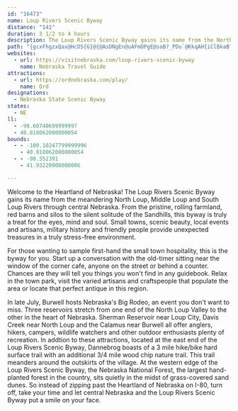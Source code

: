 ```yaml
---
id: "16473"
name: Loup Rivers Scenic Byway
distance: "141"
duration: 3 1/2 to 4 hours
description: The Loup Rivers Scenic Byway gains its name from the North Loup, Middle Loup and South Loup Rivers that meander through central Nebraska.
path: "{gcxFhgzxQax@HcDS{G}@{@AsDNgEn@uAFmDPgE@soB?_PDu`@KkqAH{iClBkaB?yb@F{dBSse@_@wbC_AyyAPmyAKcmA]_c@DgkAMm_BFyCXmFdAuDbBoCbBmBbB_NhNkB~AmClBcE`B}DdA}C^woBDyWY_QCsU\\qH??gK^oNnBoZNaFImH]oFoC}TuA_HsAsFiDiK}t@utBiDmHaEyG{o@yz@eFkGuE{E}H{FcEeCwe@kWuCwAqDgAyEs@cDEid@\\yQr@_SXgG`AaG~BsBpAgHnFmFzCy@X_Cn@gEr@iBHgHHmjCZ}n@u@mo@Rim@Mk`CKsm@Wkn@e@mm@oCg}B_BuIAud@`@gPGy{@kCwOMuZFiCFwEv@kDjAgCrAcClBiDtDwCxEsBrEyCnI_JjZoAbEeArCi@bA}BjDqDlDeRnMaLrHsBfAwB|@_Dr@wBRc\\e@mFJwDr@_DdAcAd@oCtBmqFlyEit@`p@uo@dj@oSxQuRrQg@TaTtR{FvE{EhDoj@df@is@lp@ucA~_AwK`LoZbYeGnGuE`GaHfK}BdEcJbRoBxCsBxBgDzB}@`@iCn@waAbN{ErA{BfAmBvAyChCct@t_A_MhP_Xr_@{DrEuCrBsR~J{FnDiDdCcPvMssAj`AoFvEkq@pt@eRbToFfHycA`wAgnAlcBkBvCa@z@]dAYxCU`sAYdAk@r@o@RmDDis@OgoBG}IJ}D^kDf@oEbA_f@vMcPrEwk@tQcDrAeLhGwGjF}EzE_DzDqDjFiSvZiIhNwXxk@iK~PqEvIkbAtvBeBhFiAjFc@fCY`CUpEiAvqAbAxnAO`H]lEk@rEs@lD_BfF}@xBqNpYgB`E_CvGyxA`sF_@~CWlE?zi@E~FEtAYpCk@zBmA~BoBxBmBx@oAXyAJsA?e]Sm@jgBs[FedAp@}CTiCp@qCjAaAn@kJlJy_EbeEaJrHmI`IiJtJwMfPqD`EgrAvtAqHdJiE|EsStSuKjJsC`DsFzGshFfgIaG`KkNvWsDlFeKhMiEjGq~EfyHcArAcAx@iCpAkDZ_DAItrBh@peAUleDZv{@KbdAb@lsB@rCHbC^dE^fCnAjGvAlErC`G|AzBxCpDjSvTtFxFhF`GxAzBpBlEzAlFb@~BtMv`Ax@nHTzDDxBA`Iw@bjBLfH`@hHzCdXpEj_@`@hEXjFDjGIrC_@nF_AxGiFtXm@fEYlDS`HFh}EFpdAVfbA?hhAHjaAgWOkJBiBJcDr@oJxDsD~@uALqFLiRKElk@m@dm@A~PDxsAx@`rALhe@GtNJtQQnr@IbaAO~i@GnNUzDq@xFmBfHyAhDeAjBoAfB_D~CiDxB}GpCyEzAwDr@qFd@g_@zAwYn@gc@l@yDTsCb@}GlBeFlCuEdDqkAj}@sAfAiEfEqG`IaE~G_D`H}A~DuBvGch@zvBaD`OuBtLqArJwKr}@{@rIm@nKK~F@~YKxKg@`HaAfHo@pDcOvn@wDfLsGfOcg@leA_JtQsG|Kwh@bt@eVz[sRjUwhBnrB_|@dbAuJlNoiA~fBcBxCmAfCyBrGiAzDgm@xlCcAlFSbBQhDJruB?`wBb@|}DDrnD~@zSf@zGZxGRhEHjFMnMoBzh@NpnBClEKtCe@pEi@hCwApEsmB~fFyBrF_c@jkAo@hCi@fG?~ChAzO|g@vxGnBvXx@`I|B`ZhArPfHj|@DdB`AvKlAlQ|@`KhFpr@`Fjn@l@fGdB`KbBhHlBxGnWps@jCrGbH`Oz]fn@rt@dzAtCvFtJjSrQ|^xB|DrH~O`CfExB~E~Thd@lF`LpEtIlC~DzKzMlk@`p@`^~a@hSnYjF`GbCzB|FpErJfF~H|BjRvEfDrA|DfC|E`EfBjBzMtObHrH~C`ClRbL|EbErEfFpDzEhDnFxAxClCfGvEfOlL`c@r@vCvAlHn@nEd@~Eb@bG\\lHFpEGrrCLxBR`AlAfCdArA"
websites:
  - url: https://visitnebraska.com/loup-rivers-scenic-byway
    name: Nebraska Travel Guide
attractions:
  - url: https://ordnebraska.com/play/
    name: Ord
designations:
  - Nebraska State Scenic Byway
states:
  - NE
ll:
  - -98.60740699999997
  - 40.818062000000054
bounds:
  - - -100.10247799999996
    - 40.818062000000054
  - - -98.552391
    - 41.93220900000006

---
```


Welcome to the Heartland of Nebraska! The Loup Rivers Scenic Byway gains its name from the meandering North Loup, Middle Loup and South Loup Rivers through central Nebraska. From the pristine, rolling farmland, red barns and silos to the silent solitude of the Sandhills, this byway is truly a treat for the eyes, mind and soul. Small towns, scenic beauty, local events and artisans, military history and friendly people provide unexpected treasures in a truly stress-free environment.

For those wanting to sample first-hand the small town hospitality, this is the byway for you. Start up a conversation with the old-timer sitting near the window of the corner cafe, anyone on the street or behind a counter. Chances are they will tell you things you won't find in any guidebook. Relax in the town park, visit the varied artisans and craftspeople that populate the area or locate that perfect antique in this region.

In late July, Burwell hosts Nebraska's Big Rodeo, an event you don't want to miss. Three reservoirs stretch from one end of the North Loup Valley to the other in the heart of Nebraska. Sherman Reservoir near Loup City, Davis Creek near North Loup and the Calamus near Burwell all offer anglers, hikers, campers, wildlife watchers and other outdoor enthusiasts plenty of recreation. In addtion to these attractions, located at the east end of the Loup Rivers Scenic Byway, Dannebrog boasts of a 3 mile hike/bike hard surface trail with an additional 3/4 mile wood chip nature trail. This trail meanders around the outskirts of the village. At the western edge of the Loup Rivers Scenic Byway, the Nebraska National Forest, the largest hand-planted forest in the country, sits quietly in the midst of grass-covered sand dunes. So instead of zipping past the Heartland of Nebraska on I-80, turn off, take your time and let central Nebraska and the Loup Rivers Scenic Byway put a smile on your face.
